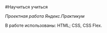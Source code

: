 #Научиться учиться

_Проектная работа Яндекс.Практикум_

В работе использованы: HTML; CSS, CSS Flex.
